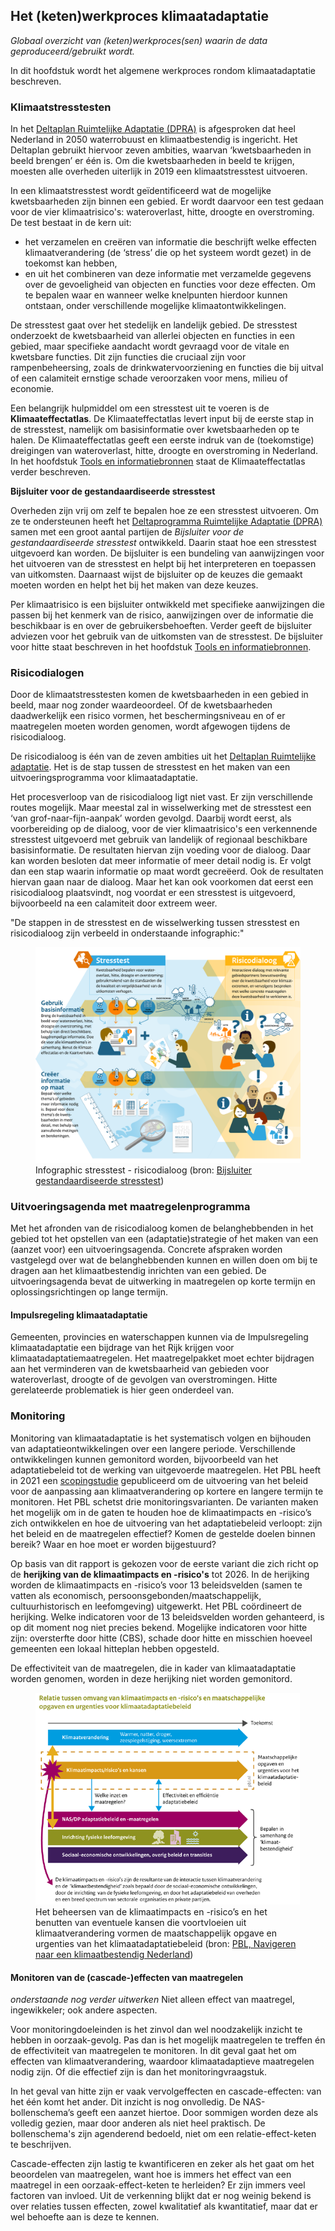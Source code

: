 ## Het (keten)werkproces klimaatadaptatie


*Globaal overzicht van (keten)werkproces(sen) waarin de data geproduceerd/gebruikt wordt.* 

In dit hoofdstuk wordt het algemene werkproces rondom klimaatadaptatie beschreven. 

### Klimaatstresstesten 
In het [Deltaplan Ruimtelijke Adaptatie (DPRA)](#deltaplan-ruimtelijke-adaptatie-dpra) is afgesproken dat heel Nederland in 2050 waterrobuust en klimaatbestendig is ingericht. Het Deltaplan gebruikt hiervoor zeven ambities, waarvan ‘kwetsbaarheden in beeld brengen’ er één is. Om die kwetsbaarheden in beeld te krijgen, moesten alle overheden uiterlijk in 2019 een klimaatstresstest uitvoeren. 

In een klimaatstresstest wordt geïdentificeerd wat de mogelijke kwetsbaarheden zijn binnen een gebied. Er wordt daarvoor een test gedaan voor de vier klimaatrisico's: wateroverlast, hitte, droogte en overstroming. De test bestaat in de kern uit:
- het verzamelen en creëren van informatie die beschrijft welke effecten klimaatverandering (de ‘stress’ die op het systeem wordt gezet) in de toekomst kan hebben, 
- en uit het combineren van deze informatie met verzamelde gegevens over de gevoeligheid van objecten en functies voor deze effecten. 
Om te bepalen waar en wanneer welke knelpunten hierdoor kunnen ontstaan, onder verschillende mogelijke klimaatontwikkelingen.

De stresstest gaat over het stedelijk en landelijk gebied. De stresstest onderzoekt de kwetsbaarheid van allerlei objecten en functies in een gebied, maar specifieke aandacht wordt gevraagd voor de vitale en kwetsbare functies. Dit zijn functies die cruciaal zijn voor rampenbeheersing, zoals de drinkwatervoorziening en functies die bij uitval of een calamiteit ernstige schade veroorzaken voor mens, milieu of economie.

Een belangrijk hulpmiddel om een stresstest uit te voeren is de **Klimaateffectatlas**. De Klimaateffectatlas levert input bij de eerste stap in de stresstest, namelijk om basisinformatie over kwetsbaarheden op te halen. De Klimaateffectatlas geeft een eerste indruk van de (toekomstige) dreigingen van wateroverlast, hitte, droogte en overstroming in Nederland. In het hoofdstuk [Tools en informatiebronnen](#tools) staat de Klimaateffectatlas verder beschreven.


**Bijsluiter voor de gestandaardiseerde stresstest**

Overheden zijn vrij om zelf te bepalen hoe ze een stresstest uitvoeren. Om ze te ondersteunen heeft het [Deltaprogramma Ruimtelijke Adaptatie (DPRA)](#deltaplan-ruimtelijke-adaptatie-dpra) samen met een groot aantal partijen de *Bijsluiter voor de gestandaardiseerde stresstest* ontwikkeld. Daarin staat hoe een stresstest uitgevoerd kan worden. De bijsluiter is een bundeling van aanwijzingen voor het uitvoeren van de stresstest en helpt bij het interpreteren en toepassen van uitkomsten. Daarnaast wijst de bijsluiter op de keuzes die gemaakt moeten worden en helpt het bij het maken van deze keuzes. 

Per klimaatrisico is een bijsluiter ontwikkeld met specifieke aanwijzingen die passen bij het kenmerk van de risico, aanwijzingen over de informatie die beschikbaar is en over de gebruikersbehoeften. Verder geeft de bijsluiter adviezen voor het gebruik van de uitkomsten van de stresstest. De bijsluiter voor hitte staat beschreven in het hoofdstuk [Tools en informatiebronnen](#tools). 


### Risicodialogen
Door de klimaatstresstesten komen de kwetsbaarheden in een gebied in beeld, maar nog zonder waardeoordeel. Of de kwetsbaarheden daadwerkelijk een risico vormen, het  beschermingsniveau en of er maatregelen moeten worden genomen, wordt afgewogen tijdens de risicodialoog.

De risicodialoog is één van de zeven ambities uit het [Deltaplan Ruimtelijke adaptatie](##deltaplan-ruimtelijke-adaptatie-dpra). Het is de stap tussen de stresstest en het maken van een uitvoeringsprogramma voor klimaatadaptatie. 

Het procesverloop van de risicodialoog ligt niet vast. Er zijn verschillende routes mogelijk. Maar meestal zal in wisselwerking met de stresstest een ‘van grof-naar-fijn-aanpak’ worden gevolgd. Daarbij wordt eerst, als voorbereiding op de dialoog, voor de vier klimaatrisico's een verkennende stresstest uitgevoerd met gebruik van landelijk of regionaal beschikbare basisinformatie. De resultaten hiervan zijn voeding voor de dialoog. Daar kan worden besloten dat meer informatie of meer detail nodig is. Er volgt dan een stap waarin informatie op maat wordt gecreëerd. Ook de resultaten hiervan gaan naar de dialoog. Maar het kan ook voorkomen dat eerst een risicodialoog plaatsvindt, nog voordat er een stresstest is uitgevoerd, bijvoorbeeld na een calamiteit door extreem weer.

"De stappen in de stresstest en de wisselwerking tussen stresstest en risicodialoog zijn verbeeld in onderstaande infographic:"

<figure>
   <a href="media/infographic_stresstest.png" target="_blank">
      <img src="media/infographic_stresstest.png" alt="Infographic Stresstest">
   </a>
   <figcaption>Infographic stresstest - risicodialoog (bron:
      <a href="https://klimaatadaptatienederland.nl/stresstest/bijsluiter" target="_blank">Bijsluiter gestandaardiseerde stresstest</a>)
   </figcaption>
</figure>


### Uitvoeringsagenda met maatregelenprogramma
Met het afronden van de risicodialoog komen de belanghebbenden in het gebied tot het opstellen van een (adaptatie)strategie of het maken van een (aanzet voor) een uitvoeringsagenda. Concrete afspraken worden vastgelegd over wat de belanghebbenden kunnen en willen doen om bij te dragen aan het klimaatbestendig inrichten van een gebied. De uitvoeringsagenda bevat de uitwerking in maatregelen op korte termijn en oplossingsrichtingen op lange termijn.


#### Impulsregeling klimaatadaptatie
Gemeenten, provincies en waterschappen kunnen via de Impulsregeling klimaatadaptatie een bijdrage van het Rijk krijgen voor klimaatadaptatiemaatregelen. Het maatregelpakket moet echter bijdragen aan het verminderen van de kwetsbaarheid van gebieden voor wateroverlast, droogte of de gevolgen van overstromingen. Hitte gerelateerde problematiek is hier geen onderdeel van. 


### Monitoring
Monitoring van klimaatadaptatie is het systematisch volgen en bijhouden van adaptatieontwikkelingen over een langere periode. Verschillende ontwikkelingen kunnen gemonitord worden, bijvoorbeeld van het adaptatiebeleid tot de werking van uitgevoerde maatregelen. Het PBL heeft in 2021 een [scopingstudie](https://www.pbl.nl/publicaties/navigeren-naar-een-klimaatbestendig-nederland) gepubliceerd om de uitvoering van het beleid voor de aanpassing aan klimaatverandering op kortere en langere termijn te monitoren. Het PBL schetst drie monitoringsvarianten. De varianten maken het mogelijk om in de gaten te houden hoe de klimaatimpacts en -risico’s zich ontwikkelen en hoe de uitvoering van het adaptatiebeleid verloopt: zijn het beleid en de maatregelen effectief? Komen de gestelde doelen binnen bereik? Waar en hoe moet er worden bijgestuurd?

Op basis van dit rapport is gekozen voor de eerste variant die zich richt op de **herijking van de klimaatimpacts en -risico's** tot 2026. In de herijking worden de klimaatimpacts en -risico’s voor 13 beleidsvelden (samen te vatten als economisch, persoonsgebonden/maatschappelijk, cultuurhistorisch en leefomgeving) uitgewerkt. Het PBL coördineert de herijking. Welke indicatoren voor de 13 beleidsvelden worden gehanteerd, is op dit moment nog niet precies bekend. Mogelijke indicatoren voor hitte zijn: oversterfte door hitte (CBS), schade door hitte en misschien hoeveel gemeenten een lokaal hitteplan hebben opgesteld. 

De effectiviteit van de maatregelen, die in kader van klimaatadaptatie worden genomen, worden in deze herijking niet worden gemonitord.

<figure>
   <a href="media/pbl_klimaatimpact_risico_maatsch_opgave.png" target="_blank">
      <img src="media/pbl_klimaatimpact_risico_maatsch_opgave.png" alt="Herijking PBL">
   </a>
   <figcaption>Het beheersen van de klimaatimpacts en -risico’s en het benutten van eventuele kansen die voortvloeien uit klimaatverandering vormen de maatschappelijk opgave en urgenties van het klimaatadaptatiebeleid (bron:
      <a href="https://www.pbl.nl/publicaties/navigeren-naar-een-klimaatbestendig-nederland" target="_blank">PBL, Navigeren naar een klimaatbestendig Nederland</a>)
   </figcaption>
</figure>

#### Monitoren van de (cascade-)effecten van maatregelen
*onderstaande nog verder uitwerken*
Niet alleen effect van maatregel, ingewikkeler; ook andere aspecten. 

Voor monitoringdoeleinden is het zinvol dan wel noodzakelijk inzicht te hebben in oorzaak-gevolg. Pas dan is het mogelijk maatregelen te treffen én de effectiviteit van maatregelen te monitoren. In dit geval gaat het om effecten van klimaatverandering, waardoor klimaatadaptieve maatregelen nodig zijn. Of die effectief zijn is dan het monitoringvraagstuk.

In het geval van hitte zijn er vaak vervolgeffecten en cascade-effecten: van het één komt het ander. Dit inzicht is nog onvolledig. De NAS-bollenschema’s geeft een aanzet hiertoe. Door sommigen worden deze als volledig gezien, maar door anderen als niet heel praktisch. De bollenschema's zijn agenderend bedoeld, niet om een relatie-effect-keten te beschrijven.

Cascade-effecten zijn lastig te kwantificeren en zeker als het gaat om het beoordelen van maatregelen, want hoe is immers het effect van een maatregel in een oorzaak-effect-keten te herleiden? Er zijn immers veel factoren van invloed. Uit de verkenning blijkt dat er nog weinig bekend is over relaties tussen effecten, zowel kwalitatief als kwantitatief, maar dat er wel behoefte  aan is deze te kennen. 
